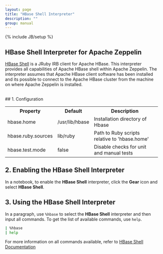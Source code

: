 ```yaml
---
layout: page
title: "HBase Shell Interpreter"
description: ""
group: manual
---
```

{% include JB/setup %}


## HBase Shell Interpreter for Apache Zeppelin
[HBase Shell](http://hbase.apache.org/book.html#shell) is a JRuby IRB client for Apache HBase. 
This interpreter provides all capabilities of Apache HBase shell within Apache Zeppelin. The 
interpreter assumes that Apache HBase client software has been installed and its possible to 
connect to the Apache HBase cluster from the machine on where Apache Zeppelin is installed.

<br />
## 1. Configuration

<table class="table-configuration">
  <tr>
    <th>Property</th>
    <th>Default</th>
    <th>Description</th>
  </tr>
  <tr>
    <td>hbase.home</td>
    <td>/usr/lib/hbase</td>
    <td>Installation directory of Hbase</td>
  </tr>
  <tr>
    <td>hbase.ruby.sources</td>
    <td>lib/ruby</td>
    <td>Path to Ruby scripts relative to 'hbase.home'</td>
  </tr>
  <tr>
    <td>hbase.test.mode</td>
    <td>false</td>
    <td>Disable checks for unit and manual tests</td>
  </tr>
</table>

## 2. Enabling the HBase Shell Interpreter

In a notebook, to enable the **HBase Shell** interpreter, click the **Gear** icon and select 
**HBase Shell**.

## 3. Using the HBase Shell Interpreter

In a paragraph, use `%hbase` to select the **HBase Shell** interpreter and then input all commands.
 To get the list of available commands, use `help`.

```bash
| %hbase
| help
```

For more information on all commands available, refer to [HBase Shell Documentation](http://hbase.apache.org/book.html#shell)